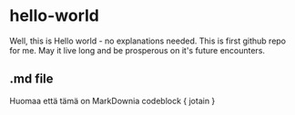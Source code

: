 # hello-world
Well, this is Hello world - no explanations needed.
This is first github repo for me. May it live long and be prosperous on it's future encounters.


## .md file
Huomaa että tämä on MarkDownia
	codeblock {
		jotain
	}
  
